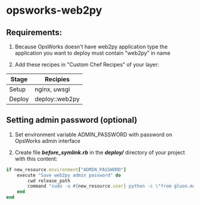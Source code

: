 # opsworks-web2py

## Requirements:

1. Because OpsWorks doesn't have web2py application type the application you want to deploy must contain "web2py" in name

2. Add these recipes in "Custom Chef Recipes" of your layer:

| Stage  | Recipies |
| ------------- | ------------- |
| Setup  | nginx, uwsgi |
| Deploy | deploy::web2py |


## Setting admin password (optional)

1. Set environment variable ADMIN_PASSWORD with password on OpsWorks admin interface

2. Create file <i><b>before_symlink.rb</b></i> in the <i><b>deploy/</b></i> directory of your project with this content:

```ruby
if new_resource.environment["ADMIN_PASSWORD"]
    execute "Save web2py admin password" do
        cwd release_path
        command "sudo -u #{new_resource.user} python -c \"from gluon.main import save_password; save_password('#{new_resource.environment["ADMIN_PASSWORD"]}',443)\""
    end
end
```
